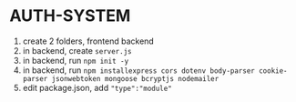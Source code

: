# AUTH-SYSTEM

1. create 2 folders, frontend backend
2. in backend, create `server.js`
3. in backend, run `npm init -y`
4. in backend, run `npm installexpress cors dotenv body-parser cookie-parser jsonwebtoken mongoose bcryptjs nodemailer`
5. edit package.json, add `"type":"module"`

